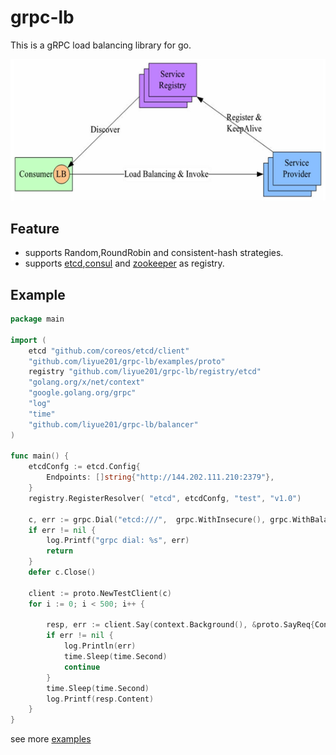 # grpc-lb
This is a gRPC load balancing library for go.

 ![](/architecture.png)
 
## Feature
- supports Random,RoundRobin and consistent-hash strategies.
- supports [etcd](https://github.com/etcd-io/etcd),[consul](https://github.com/consul/consul) and [zookeeper](https://github.com/apache/zookeeper) as registry.

## Example

``` go
package main

import (
	etcd "github.com/coreos/etcd/client"
	"github.com/liyue201/grpc-lb/examples/proto"
	registry "github.com/liyue201/grpc-lb/registry/etcd"
	"golang.org/x/net/context"
	"google.golang.org/grpc"
	"log"
	"time"
	"github.com/liyue201/grpc-lb/balancer"
)

func main() {
	etcdConfg := etcd.Config{
		Endpoints: []string{"http://144.202.111.210:2379"},
	}
	registry.RegisterResolver( "etcd", etcdConfg, "test", "v1.0")

	c, err := grpc.Dial("etcd:///",  grpc.WithInsecure(), grpc.WithBalancerName(balancer.RoundRobin))
	if err != nil {
		log.Printf("grpc dial: %s", err)
		return
	}
	defer c.Close()

	client := proto.NewTestClient(c)
	for i := 0; i < 500; i++ {

		resp, err := client.Say(context.Background(), &proto.SayReq{Content: "round robin"})
		if err != nil {
			log.Println(err)
			time.Sleep(time.Second)
			continue
		}
		time.Sleep(time.Second)
		log.Printf(resp.Content)
	}
}

```
see more [examples](/examples)



